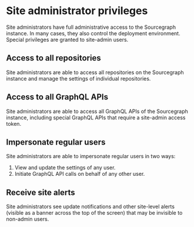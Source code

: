 # Site administrator privileges

Site administrators have full administrative access to the Sourcegraph instance. In many cases, they also control the deployment environment. Special privileges are granted to site-admin users.

## Access to all repositories

Site administrators are able to access all repositories on the Sourcegraph instance and manage the settings of individual repositories.

## Access to all GraphQL APIs

Site administrators are able to access all GraphQL APIs of the Sourcegraph instance, including special GraphQL APIs that require a site-admin access token.

## Impersonate regular users

Site administrators are able to impersonate regular users in two ways:

1. View and update the settings of any user.
1. Initiate GraphQL API calls on behalf of any other user.

## Receive site alerts

Site administrators see update notifications and other site-level alerts (visible as a banner across the top of the screen) that may be invisible to non-admin users.
